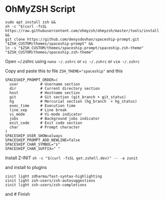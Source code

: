 # OhMyZSH Script

```
sudo apt install zsh &&
sh -c "$(curl -fsSL https://raw.githubusercontent.com/ohmyzsh/ohmyzsh/master/tools/install.sh)" &&
git clone https://github.com/denysdovhan/spaceship-prompt.git "$ZSH_CUSTOM/themes/spaceship-prompt" &&
ln -s "$ZSH_CUSTOM/themes/spaceship-prompt/spaceship.zsh-theme" "$ZSH_CUSTOM/themes/spaceship.zsh-theme"
```

Open ~/.zshrc using ```nano ~/.zshrc``` or ```vi ~/.zshrc``` or ```vim ~/.zshrc```

Copy and paste this to file ```ZSH_THEME="spaceship"```
and this
```
SPACESHIP_PROMPT_ORDER=(
  user          # Username section
  dir           # Current directory section
  host          # Hostname section
  git           # Git section (git_branch + git_status)
  hg            # Mercurial section (hg_branch  + hg_status)
  exec_time     # Execution time
  line_sep      # Line break
  vi_mode       # Vi-mode indicator
  jobs          # Background jobs indicator
  exit_code     # Exit code section
  char          # Prompt character
)
SPACESHIP_USER_SHOW=always
SPACESHIP_PROMPT_ADD_NEWLINE=false
SPACESHIP_CHAR_SYMBOL="❯"
SPACESHIP_CHAR_SUFFIX=" "
```

Install Z-INIT ```sh -c "$(curl -fsSL get.zshell.dev)" -- -a zunit```

and install to plugins

```
zinit light zdharma/fast-syntax-highlighting
zinit light zsh-users/zsh-autosuggestions
zinit light zsh-users/zsh-completions
```

and # Finish
